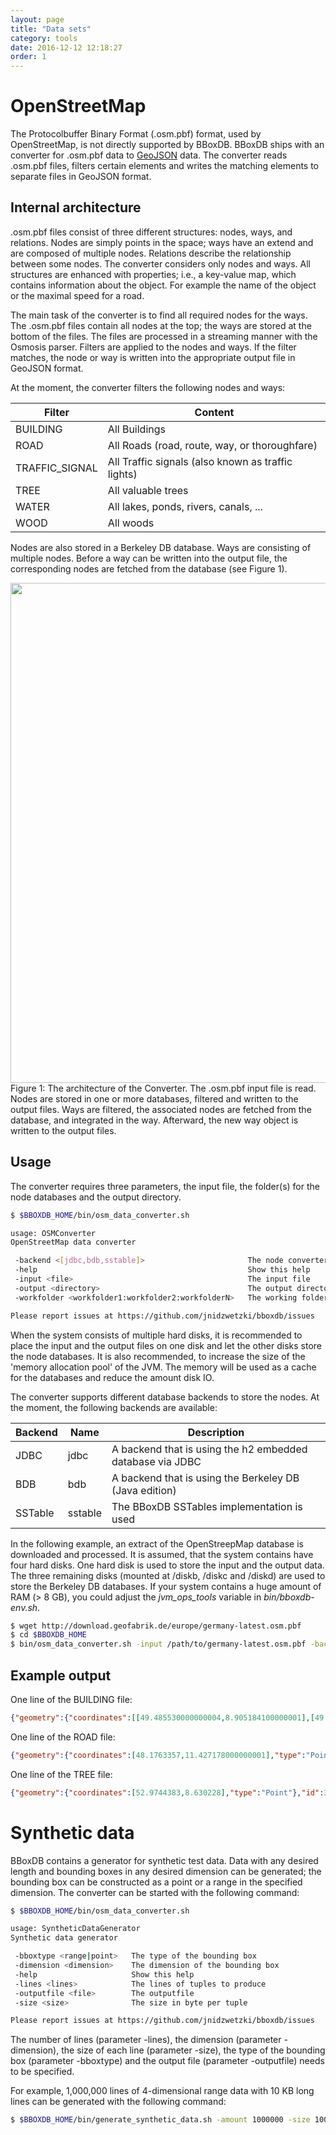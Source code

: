 ```yaml
---
layout: page
title: "Data sets"
category: tools
date: 2016-12-12 12:18:27
order: 1
---
```


# OpenStreetMap
The Protocolbuffer Binary Format (.osm.pbf) format, used by OpenStreetMap, is not directly supported by BBoxDB. BBoxDB ships with an converter for .osm.pbf data to [GeoJSON](http://geojson.org/) data. The converter reads .osm.pbf files, filters certain elements and writes the matching elements to separate files in GeoJSON format.

## Internal architecture
.osm.pbf files consist of three different structures: nodes, ways, and relations. Nodes are simply points in the space; ways have an extend and are composed of multiple nodes. Relations describe the relationship between some nodes. The converter considers only nodes and ways. All structures are enhanced with properties; i.e., a key-value map, which contains information about the object. For example the name of the object or the maximal speed for a road.

The main task of the converter is to find all required nodes for the ways. The .osm.pbf files contain all nodes at the top; the ways are stored at the bottom of the files. The files are processed in a streaming manner with the Osmosis parser. Filters are applied to the nodes and ways. If the filter matches, the node or way is written into the appropriate output file in GeoJSON format.

At the moment, the converter filters the following nodes and ways:

|    Filter      |    Content    |
|----------------|---------------|
| BUILDING       | All Buildings |
| ROAD           | All Roads (road, route, way, or thoroughfare)    |
| TRAFFIC_SIGNAL | All Traffic signals (also known as traffic lights) | 
| TREE           | All valuable trees |
| WATER          | All lakes, ponds, rivers, canals, ... |
| WOOD           | All woods |

Nodes are also stored in a Berkeley DB database. Ways are consisting of multiple nodes. Before a way can be written into the output file, the corresponding nodes are fetched from the database (see Figure 1).

<img src="/bboxdb/images/converter.png" width="800">
<br>
Figure 1: The architecture of the Converter. The .osm.pbf input file is read. Nodes are stored in one or more databases, filtered and written to the output files. Ways are filtered, the associated nodes are fetched from the database, and integrated in the way. Afterward, the new way object is written to the output files.

## Usage
The converter requires three parameters, the input file, the folder(s) for the node databases and the output directory. 

```bash
$ $BBOXDB_HOME/bin/osm_data_converter.sh

usage: OSMConverter
OpenStreetMap data converter

 -backend <[jdbc,bdb,sstable]>                       The node converter backend
 -help                                               Show this help
 -input <file>                                       The input file
 -output <directory>                                 The output directory
 -workfolder <workfolder1:workfolder2:workfolderN>   The working folder for the database

Please report issues at https://github.com/jnidzwetzki/bboxdb/issues
```

When the system consists of multiple hard disks, it is recommended to place the input and the output files on one disk and let the other disks store the node databases. It is also recommended, to increase the size of the 'memory allocation pool' of the JVM. The memory will be used as a cache for the databases and reduce the amount disk IO.

The converter supports different database backends to store the nodes. At the moment, the following backends are available:

| Backend  |  Name   |                           Description                         |
|----------|---------|---------------------------------------------------------------|
| JDBC     | jdbc    | A backend that is using the h2 embedded database via JDBC     |
| BDB      | bdb     | A backend that is using the Berkeley DB (Java edition)        |
| SSTable  | sstable | The BBoxDB SSTables implementation is used                    |

In the following example, an extract of the OpenStreepMap database is downloaded and processed. It is assumed, that the system contains have four hard disks. One hard disk is used to store the input and the output data. The three remaining disks (mounted at /diskb, /diskc and /diskd) are used to store the Berkeley DB databases. If your system contains a huge amount of RAM (> 8 GB), you could adjust the _jvm_ops_tools_ variable in _bin/bboxdb-env.sh_.

```bash
$ wget http://download.geofabrik.de/europe/germany-latest.osm.pbf
$ cd $BBOXDB_HOME
$ bin/osm_data_converter.sh -input /path/to/germany-latest.osm.pbf -backend bdb -workfolder /diskb/work:/diskc/work:/diskd/work -output /outputdir/germany
```

## Example output

One line of the BUILDING file:

```json
{"geometry":{"coordinates":[[49.485530000000004,8.905184100000001],[49.4855414,8.905173300000001],[49.485554500000006,8.9051691],[49.485567800000005,8.905171900000001],[49.4855797,8.9051814],[49.4855888,8.905196400000001],[49.4855941,8.9052153],[49.485595100000005,8.905235900000001],[49.4855918,8.9052545],[49.485584900000006,8.9052707],[49.485575000000004,8.9052827],[49.4855632,8.9052892],[49.4855506,8.9052897],[49.485538600000005,8.905284],[49.485528300000006,8.9052728],[49.485520900000004,8.905257200000001],[49.485517,8.905238800000001],[49.4855171,8.9052194],[49.485521600000006,8.9052],[49.485530000000004,8.905184100000001]],"type":"Polygon"},"id":481878096,"type":"Feature","properties":{"man_made":"silo","building":"yes"}}
```

One line of the ROAD file: 

```json
{"geometry":{"coordinates":[48.1763357,11.427178000000001],"type":"Point"},"id":128963,"type":"Feature","properties":{"ref":"7","TMC:cid_58:tabcd_1:LCLversion":"8.00","TMC:cid_58:tabcd_1:NextLocationCode":"31512","name":"München-Lochhausen","TMC:cid_58:tabcd_1:LocationCode":"31954","highway":"motorway_junction","TMC:cid_58:tabcd_1:PrevLocationCode":"42385","TMC:cid_58:tabcd_1:Class":"Point","TMC:cid_58:tabcd_1:Direction":"negative"}}
```

One line of the TREE file:

```json
{"geometry":{"coordinates":[52.9744383,8.630228],"type":"Point"},"id":31339954,"type":"Feature","properties":{"natural":"tree"}}
```

# Synthetic data
BBoxDB contains a generator for synthetic test data. Data with any desired length and bounding boxes in any desired dimension can be generated; the bounding box can be constructed as a point or a range in the specified dimension. The converter can be started with the following command:

```bash
$ $BBOXDB_HOME/bin/osm_data_converter.sh

usage: SyntheticDataGenerator
Synthetic data generator

 -bboxtype <range|point>   The type of the bounding box
 -dimension <dimension>    The dimension of the bounding box
 -help                     Show this help
 -lines <lines>            The lines of tuples to produce
 -outputfile <file>        The outputfile
 -size <size>              The size in byte per tuple

Please report issues at https://github.com/jnidzwetzki/bboxdb/issues
``` 

The number of lines (parameter -lines), the dimension (parameter -dimension), the size of each line (parameter -size), the type of the bounding box (parameter -bboxtype) and the output file (parameter -outputfile) needs to be specified.

For example, 1,000,000 lines of 4-dimensional range data with 10 KB long lines can be generated with the following command:

```bash
$ $BBOXDB_HOME/bin/generate_synthetic_data.sh -amount 1000000 -size 10000 -dimension 4 -outputfile ~/datasets/synthetic/data.dat -bboxtype range
```


